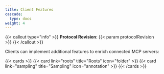 ```yaml
---
title: Client Features
cascade:
  type: docs
weight: 4
---
```


{{< callout type="info" >}}
**Protocol Revision**: {{< param protocolRevision >}}
{{< /callout >}}

Clients can implement additional features to enrich connected MCP servers:
  
{{< cards >}}
  {{< card link="roots" title="Roots" icon="folder" >}}
  {{< card link="sampling" title="Sampling" icon="annotation" >}}
{{< /cards >}}

